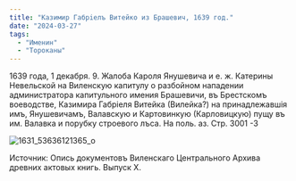 ```yaml
---
title: "Казимир Габрiелъ Витейко из Брашевич, 1639 год."
date: "2024-03-27"
tags: 
  - "Именин"
  - "Тороканы"
---
```


1639 года, 1 декабря. 9. Жалоба Кароля Янушевича и е. ж. Катерины Невельской на Виленскую капитулу о разбойном нападении администратора капитульного имения Брашевичи, въ Брестскомъ воеводстве, Казимира Габрiеля Витейка (Вилейка?) на принадлежавшiя имъ, Янушевичамъ, Валавскую и Картовинкую (Карловицкую) пущу въ им. Валавка и порубку строевого лъса. На поль. аз. Стр. 3001 -3

![1631_53636121365_o](https://github.com/escfrpls/drochiczynpoleski/assets/125834172/be04242e-e4d6-4c46-b8d5-fc142bc56ceb)

Источник: Опись документовъ Виленскаго Центрального Архива древних актовых книгь. Выпуск Х.
